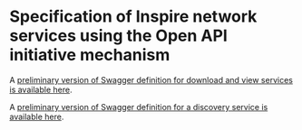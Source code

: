 # Specification of Inspire network services using the Open API initiative mechanism

A [preliminary version of Swagger definition for download and view services is available here](https://app.swaggerhub.com/apis/benoitdavidfr/inspireinoai).

A [preliminary version of Swagger definition for a discovery service is available here](https://app.swaggerhub.com/apis/benoitdavidfr/discoveryinoai).
